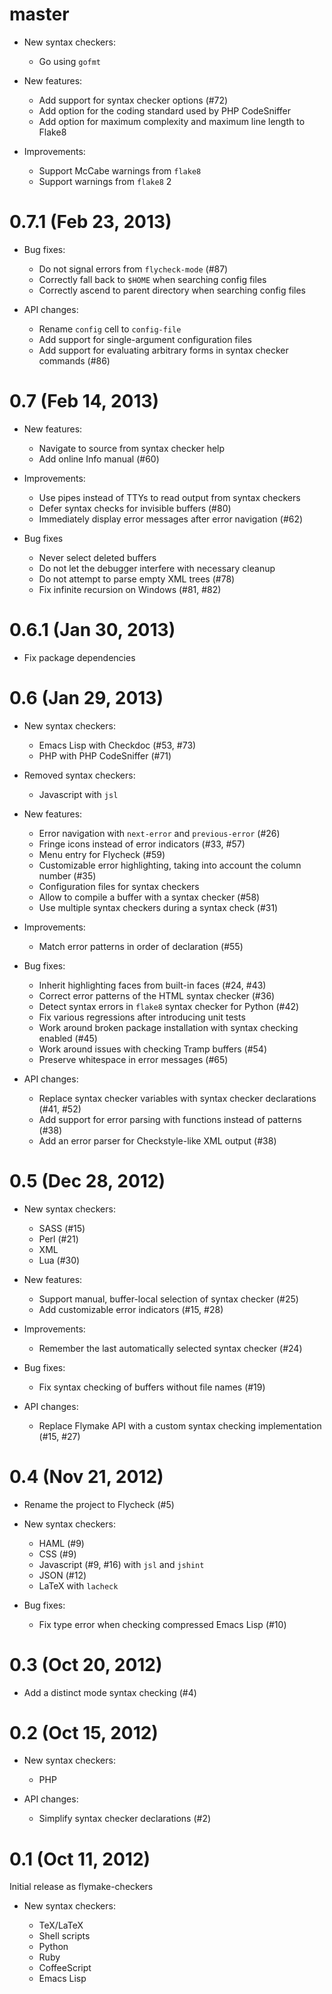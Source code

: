 master
======

- New syntax checkers:

  - Go using `gofmt`

- New features:

  - Add support for syntax checker options (#72)
  - Add option for the coding standard used by PHP CodeSniffer
  - Add option for maximum complexity and maximum line length to Flake8

- Improvements:

  - Support McCabe warnings from `flake8`
  - Support warnings from `flake8` 2


0.7.1 (Feb 23, 2013)
====================

- Bug fixes:

  - Do not signal errors from `flycheck-mode` (#87)
  - Correctly fall back to `$HOME` when searching config files
  - Correctly ascend to parent directory when searching config files

- API changes:

  - Rename `config` cell to `config-file`
  - Add support for single-argument configuration files
  - Add support for evaluating arbitrary forms in syntax checker commands (#86)


0.7 (Feb 14, 2013)
==================

- New features:

  - Navigate to source from syntax checker help
  - Add online Info manual (#60)

- Improvements:

  - Use pipes instead of TTYs to read output from syntax checkers
  - Defer syntax checks for invisible buffers (#80)
  - Immediately display error messages after error navigation (#62)

- Bug fixes

  - Never select deleted buffers
  - Do not let the debugger interfere with necessary cleanup
  - Do not attempt to parse empty XML trees (#78)
  - Fix infinite recursion on Windows (#81, #82)


0.6.1 (Jan 30, 2013)
====================

- Fix package dependencies


0.6 (Jan 29, 2013)
==================

- New syntax checkers:

  - Emacs Lisp with Checkdoc (#53, #73)
  - PHP with PHP CodeSniffer (#71)

- Removed syntax checkers:

  - Javascript with `jsl`

- New features:

  - Error navigation with `next-error` and `previous-error` (#26)
  - Fringe icons instead of error indicators (#33, #57)
  - Menu entry for Flycheck (#59)
  - Customizable error highlighting, taking into account the column number (#35)
  - Configuration files for syntax checkers
  - Allow to compile a buffer with a syntax checker (#58)
  - Use multiple syntax checkers during a syntax check (#31)

- Improvements:

  - Match error patterns in order of declaration (#55)

- Bug fixes:

  - Inherit highlighting faces from built-in faces (#24, #43)
  - Correct error patterns of the HTML syntax checker (#36)
  - Detect syntax errors in `flake8` syntax checker for Python (#42)
  - Fix various regressions after introducing unit tests
  - Work around broken package installation with syntax checking enabled (#45)
  - Work around issues with checking Tramp buffers (#54)
  - Preserve whitespace in error messages (#65)

- API changes:

  - Replace syntax checker variables with syntax checker declarations (#41, #52)
  - Add support for error parsing with functions instead of patterns (#38)
  - Add an error parser for Checkstyle-like XML output (#38)


0.5 (Dec 28, 2012)
==================

- New syntax checkers:

  - SASS (#15)
  - Perl (#21)
  - XML
  - Lua (#30)

- New features:

  - Support manual, buffer-local selection of syntax checker (#25)
  - Add customizable error indicators (#15, #28)

- Improvements:

  - Remember the last automatically selected syntax checker (#24)

- Bug fixes:

  - Fix syntax checking of buffers without file names (#19)

- API changes:

  - Replace Flymake API with a custom syntax checking implementation (#15, #27)


0.4 (Nov 21, 2012)
==================

- Rename the project to Flycheck (#5)
- New syntax checkers:

  - HAML (#9)
  - CSS (#9)
  - Javascript (#9, #16) with `jsl` and `jshint`
  - JSON (#12)
  - LaTeX with `lacheck`

- Bug fixes:

  - Fix type error when checking compressed Emacs Lisp (#10)


0.3 (Oct 20, 2012)
==================

- Add a distinct mode syntax checking (#4)


0.2 (Oct 15, 2012)
==================

- New syntax checkers:

  - PHP

- API changes:

  - Simplify syntax checker declarations (#2)


0.1 (Oct 11, 2012)
==================

Initial release as flymake-checkers

- New syntax checkers:

  - TeX/LaTeX
  - Shell scripts
  - Python
  - Ruby
  - CoffeeScript
  - Emacs Lisp
